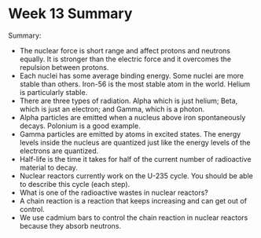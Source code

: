 # Week 13 Summary

Summary:

* The nuclear force is short range and affect protons and neutrons equally. It is stronger than the electric force and it overcomes the repulsion between protons.
* Each nuclei has some average binding energy. Some nuclei are more stable than others. Iron-56 is the most stable atom in the world. Helium is particularly stable.
* There are three types of radiation. Alpha which is just helium; Beta, which is just an electron; and Gamma, which is a photon.
* Alpha particles are emitted when a nucleus above iron spontaneously decays. Polonium is a good example.
* Gamma particles are emitted by atoms in excited states. The energy levels inside the nucleus are quantized just like the energy levels of the electrons are quantized.
* Half-life is the time it takes for half of the current number of radioactive material to decay.
* Nuclear reactors currently work on the U-235 cycle. You should be able to describe this cycle \(each step\).
* What is one of the radioactive wastes in nuclear reactors?
* A chain reaction is a reaction that keeps increasing and can get out of control.
* We use cadmium bars to control the chain reaction in nuclear reactors because they absorb neutrons.


